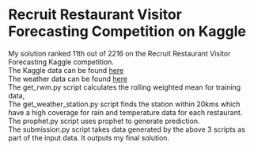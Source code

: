 # Recruit Restaurant Visitor Forecasting Competition on Kaggle
My solution ranked 11th out of 2216 on the Recruit Restaurant Visitor Forecasting Kaggle competition.  
The Kaggle data can be found [here](https://www.kaggle.com/c/recruit-restaurant-visitor-forecasting/data)  
The weather data can be found [here](https://www.kaggle.com/huntermcgushion/rrv-weather-data)  
The get\_rwm.py script calculates the rolling weighted mean for training data,  
The get\_weather\_station.py script finds the station within 20kms which have a high coverage for rain and temperature data for each restaurant.  
The prophet.py script uses prophet to generate prediction.  
The submission.py script takes data generated by the above 3 scripts as part of the input data. It outputs my final solution.

